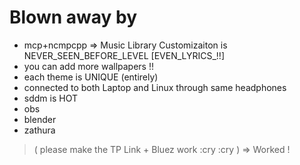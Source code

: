 # Blown away by
- mcp+ncmpcpp => Music Library Customizaiton is NEVER_SEEN_BEFORE_LEVEL [EVEN_LYRICS_!!]
- you can add more wallpapers !!
- each theme is UNIQUE (entirely)
- connected to both Laptop and Linux through same headphones
- sddm is HOT
- obs
- blender
- zathura


> ( please make the TP Link + Bluez work :cry :cry )
=> Worked !
